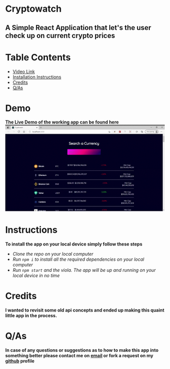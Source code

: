 # Cryptowatch

## A Simple React Application that let's the user check up on current crypto prices

# Table Contents 
- [Video Link](Demo)
- [Installation Instructions](Instructions)
- [Credits](Credits)
- [Q/As](Q/As)

# Demo
**The Live Demo of the working app can be found here 
<br>
![Demo Gif](/src/images/demo.gif)**

# Instructions
**To install the app on your local device simply follow these steps**
<br>
* _Clone the repo on your local computer_
* _Run `npm i` to install all the required dependencies on your local computer_
* _Run `npm start` and the viola. The app will be up and running on your local device in no time_

# Credits
**I wanted to revisit some old api concepts and ended up making this quaint little app in the process.**

# Q/As
**In case of any questions or suggestions as to how to make this app into something better please contact me on [email](patelmaurya0512@gmail.com) or fork a request on my [github](http://github.com/maurya512) profile**

